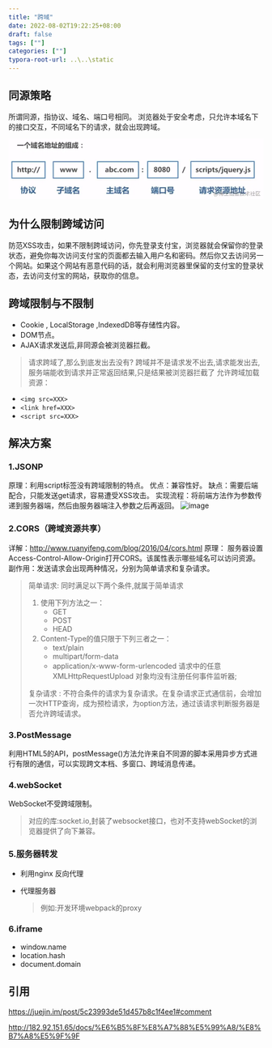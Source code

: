 ```yaml
---
title: "跨域"
date: 2022-08-02T19:22:25+08:00
draft: false
tags: [""]
categories: [""]
typora-root-url: ..\..\static
---
```


## 同源策略
所谓同源，指协议、域名、端口号相同。
浏览器处于安全考虑，只允许本域名下的接口交互，不同域名下的请求，就会出现跨域。


![url的组成](../../../static/images/1638b3579d9eeb32tplv-t2oaga2asx-zoom-in-crop-mark3024000.awebp)

## 为什么限制跨域访问
防范XSS攻击，如果不限制跨域访问，你先登录支付宝，浏览器就会保留你的登录状态，避免你每次访问支付宝的页面都去输入用户名和密码。然后你又去访问另一个网站。如果这个网站有恶意代码的话，就会利用浏览器里保留的支付宝的登录状态，去访问支付宝的网站，获取你的信息。

## 跨域限制与不限制
- Cookie , LocalStorage ,IndexedDB等存储性内容。
- DOM节点。
- AJAX请求发送后,非同源会被浏览器拦截。
> 请求跨域了,那么到底发出去没有? 跨域并不是请求发不出去,请求能发出去,服务端能收到请求并正常返回结果,只是结果被浏览器拦截了
允许跨域加载资源：
- `<img src=XXX>`
- `<link href=XXX>`
- `<script src=XXX>`
## 解决方案
### 1.JSONP
原理：利用script标签没有跨域限制的特点。
优点：兼容性好。
缺点：需要后端配合，只能发送get请求，容易遭受XSS攻击。
实现流程：将前端方法作为参数传递到服务器端，然后由服务器端注入参数之后再返回。
![image](https://segmentfault.com/img/remote/1460000012469724)
### 2.CORS（跨域资源共享）
详解：http://www.ruanyifeng.com/blog/2016/04/cors.html
原理： 服务器设置Access-Control-Allow-Origin打开CORS。该属性表示哪些域名可以访问资源。
副作用：发送请求会出现两种情况，分别为简单请求和复杂请求。
> 简单请求:
> 同时满足以下两个条件,就属于简单请求
> 1. 使用下列方法之一：
>     - GET
>     - POST
>     - HEAD
> 2. Content-Type的值只限于下列三者之一：
>     - text/plain
>     - multipart/form-data
>     - application/x-www-form-urlencoded 请求中的任意 XMLHttpRequestUpload 对象均没有注册任何事件监听器;  
>
> 复杂请求 : 
> 不符合条件的请求为复杂请求。在复杂请求正式通信前，会增加一次HTTP查询，成为预检请求，为option方法，通过该请求判断服务器是否允许跨域请求。


### 3.PostMessage
利用HTML5的API，postMessage()方法允许来自不同源的脚本采用异步方式进行有限的通信，可以实现跨文本档、多窗口、跨域消息传递。


### 4.webSocket
WebSocket不受跨域限制。
> 对应的库:socket.io,封装了websocket接口，也对不支持webSocket的浏览器提供了向下兼容。

### 5.服务器转发
- 利用nginx 反向代理
- 代理服务器
    
    > 例如:开发环境webpack的proxy

### 6.iframe
- window.name
- location.hash
- document.domain

## 引用
https://juejin.im/post/5c23993de51d457b8c1f4ee1#comment

http://182.92.151.65/docs/%E6%B5%8F%E8%A7%88%E5%99%A8/%E8%B7%A8%E5%9F%9F